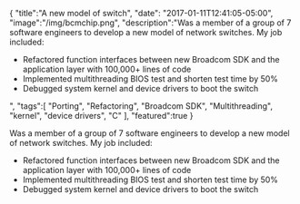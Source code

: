 {
    "title":"A new model of switch",
    "date": "2017-01-11T12:41:05-05:00",
    "image":"/img/bcmchip.png",
    "description":"Was a member of a group of 7 software engineers to develop a new model of network switches. My job included: <ul><li>Refactored function interfaces between new Broadcom SDK and the application layer with 100,000+ lines of code</li><li>Implemented multithreading BIOS test and shorten test time by 50%</li><li>Debugged system kernel and device drivers to boot the switch</li></ul>",
    "tags":[
          "Porting",
          "Refactoring",
          "Broadcom SDK",
          "Multithreading",
          "kernel",
          "device drivers",
          "C"
        ],
    "featured":true
}


Was a member of a group of 7 software engineers to develop a new model of network switches. My job included: <ul><li>Refactored function interfaces between new Broadcom SDK and the application layer with 100,000+ lines of code</li><li>Implemented multithreading BIOS test and shorten test time by 50%</li><li>Debugged system kernel and device drivers to boot the switch</li></ul>